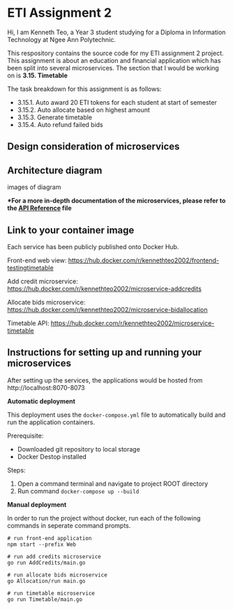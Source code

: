 # ETI Assignment 2

Hi, I am Kenneth Teo, a Year 3 student studying for a Diploma in Information Technology at Ngee Ann Polytechnic.

This respository contains the source code for my ETI assignment 2 project.
This assignment is about an education and financial application which has been split into several microservices. The section that I would be working on is **3.15. Timetable**

The task breakdown for this assignment is as follows:

- 3.15.1. Auto award 20 ETI tokens for each student at start of semester
- 3.15.2. Auto allocate based on highest amount
- 3.15.3. Generate timetable
- 3.15.4. Auto refund failed bids

## Design consideration of microservices

## Architecture diagram

images of diagram

**\*For a more in-depth documentation of the microservices, please refer to the [API Reference](./APIDocumentation.md) file**

## Link to your container image

Each service has been publicly published onto Docker Hub.

Front-end web view: https://hub.docker.com/r/kennethteo2002/frontend-testingtimetable

Add credit microservice: https://hub.docker.com/r/kennethteo2002/microservice-addcredits

Allocate bids microservice: https://hub.docker.com/r/kennethteo2002/microservice-bidallocation

Timetable API: https://hub.docker.com/r/kennethteo2002/microservice-timetable

## Instructions for setting up and running your microservices

After setting up the services, the applications would be hosted from http://localhost:8070-8073

**Automatic deployment**

This deployment uses the `docker-compose.yml` file to automatically build and run the application containers.

Prerequisite:

- Downloaded git repository to local storage
- Docker Destop installed

Steps:

1. Open a command terminal and navigate to project ROOT directory
2. Run command `docker-compose up --build`

**Manual deployment**

In order to run the project without docker, run each of the following commands in seperate command prompts.

```
# run front-end application
npm start --prefix Web

# run add credits microservice
go run AddCredits/main.go

# run allocate bids microservice
go Allocation/run main.go

# run timetable microservice
go run Timetable/main.go
```
